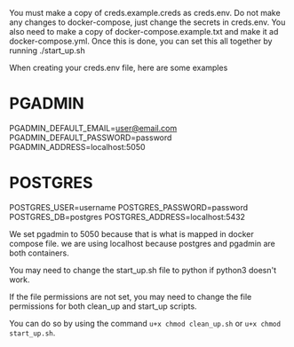 You must make a copy of creds.example.creds as creds.env.
Do not make any changes to docker-compose, just change the secrets in creds.env.
You also need to make a copy of docker-compose.example.txt and make it ad docker-compose.yml.
Once this is done, you can set this all together by running ./start_up.sh

When creating your creds.env file, here are some examples

# PGADMIN
PGADMIN_DEFAULT_EMAIL=user@email.com
PGADMIN_DEFAULT_PASSWORD=password
PGADMIN_ADDRESS=localhost:5050

# POSTGRES
POSTGRES_USER=username
POSTGRES_PASSWORD=password
POSTGRES_DB=postgres
POSTGRES_ADDRESS=localhost:5432

We set pgadmin to 5050 because that is what is mapped in docker compose file.
we are using localhost because postgres and pgadmin are both containers.

You may need to change the start_up.sh file to python if python3 doesn't work.

If the file permissions are not set, you may need to change the file permissions for both clean_up and start_up scripts.

You can do so by using the command `u+x chmod clean_up.sh` or `u+x chmod start_up.sh`.
